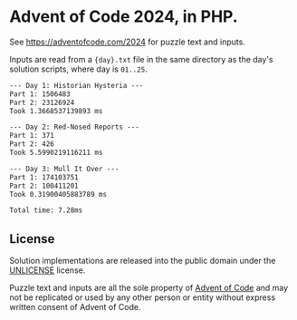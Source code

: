 # Advent of Code 2024, in PHP.

See https://adventofcode.com/2024 for puzzle text and inputs.

Inputs are read from a `{day}.txt` file in the same directory as the day's solution scripts, where day is `01..25`.

```txt
--- Day 1: Historian Hysteria ---
Part 1: 1506483
Part 2: 23126924
Took 1.3668537139893 ms

--- Day 2: Red-Nosed Reports ---
Part 1: 371
Part 2: 426
Took 5.5990219116211 ms

--- Day 3: Mull It Over ---
Part 1: 174103751
Part 2: 100411201
Took 0.31900405883789 ms

Total time: 7.28ms
```

## License

Solution implementations are released into the public domain under the [UNLICENSE](/UNLICENSE) license.

Puzzle text and inputs are all the sole property of [Advent of Code](https://adventofcode.com/) and may not be replicated or used by any other person or entity without express written consent of Advent of Code.
